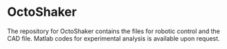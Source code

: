 # OctoShaker
The repository for OctoShaker contains the files for robotic control and the CAD file. Matlab codes for experimental analysis is available upon request. 
